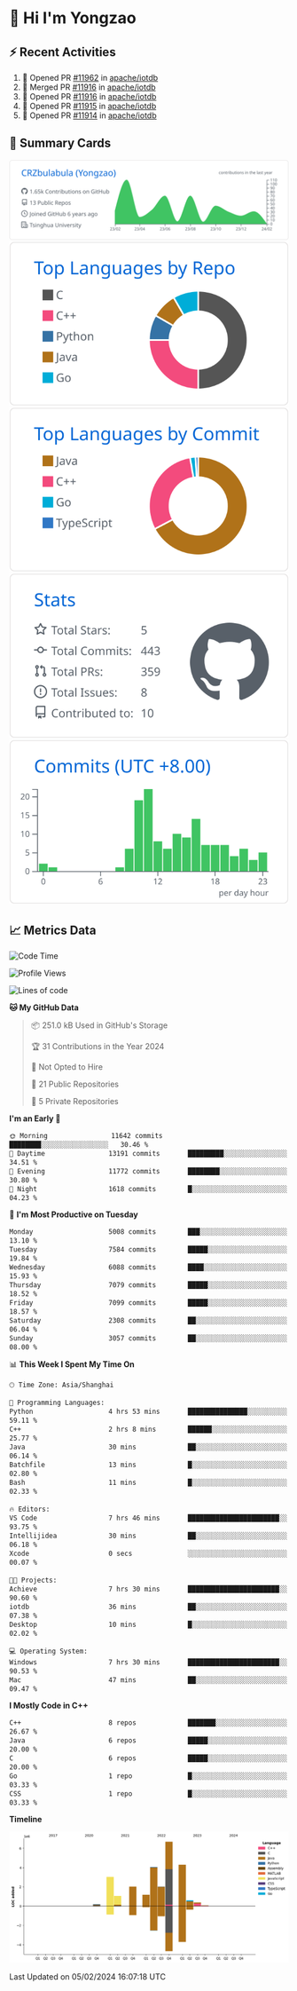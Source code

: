 # 👋 Hi I'm Yongzao

## ⚡ Recent Activities
<!--START_SECTION:activity-->
1. 💪 Opened PR [#11962](https://github.com/apache/iotdb/pull/11962) in [apache/iotdb](https://github.com/apache/iotdb)
2. 🎉 Merged PR [#11916](https://github.com/apache/iotdb/pull/11916) in [apache/iotdb](https://github.com/apache/iotdb)
3. 💪 Opened PR [#11916](https://github.com/apache/iotdb/pull/11916) in [apache/iotdb](https://github.com/apache/iotdb)
4. 💪 Opened PR [#11915](https://github.com/apache/iotdb/pull/11915) in [apache/iotdb](https://github.com/apache/iotdb)
5. 💪 Opened PR [#11914](https://github.com/apache/iotdb/pull/11914) in [apache/iotdb](https://github.com/apache/iotdb)
<!--END_SECTION:activity-->

## 🎑 Summary Cards

[![](https://raw.githubusercontent.com/CRZbulabula/CRZbulabula/main/profile-summary-card-output/github/0-profile-details.svg)](https://github.com/vn7n24fzkq/github-profile-summary-cards)
[![](https://raw.githubusercontent.com/CRZbulabula/CRZbulabula/main/profile-summary-card-output/github/1-repos-per-language.svg)](https://github.com/vn7n24fzkq/github-profile-summary-cards) [![](https://raw.githubusercontent.com/CRZbulabula/CRZbulabula/main/profile-summary-card-output/github/2-most-commit-language.svg)](https://github.com/vn7n24fzkq/github-profile-summary-cards)
[![](https://raw.githubusercontent.com/CRZbulabula/CRZbulabula/main/profile-summary-card-output/github/3-stats.svg)](https://github.com/vn7n24fzkq/github-profile-summary-cards) [![](https://raw.githubusercontent.com/CRZbulabula/CRZbulabula/main/profile-summary-card-output/github/4-productive-time.svg)](https://github.com/vn7n24fzkq/github-profile-summary-cards)

## 📈 Metrics Data

<!--START_SECTION:waka-->
![Code Time](http://img.shields.io/badge/Code%20Time-558%20hrs%2033%20mins-blue)

![Profile Views](http://img.shields.io/badge/Profile%20Views-6-blue)

![Lines of code](https://img.shields.io/badge/From%20Hello%20World%20I%27ve%20Written-25.5%20million%20lines%20of%20code-blue)

**🐱 My GitHub Data** 

> 📦 251.0 kB Used in GitHub's Storage 
 > 
> 🏆 31 Contributions in the Year 2024
 > 
> 🚫 Not Opted to Hire
 > 
> 📜 21 Public Repositories 
 > 
> 🔑 5 Private Repositories 
 > 
**I'm an Early 🐤** 

```text
🌞 Morning                11642 commits       ████████░░░░░░░░░░░░░░░░░   30.46 % 
🌆 Daytime                13191 commits       █████████░░░░░░░░░░░░░░░░   34.51 % 
🌃 Evening                11772 commits       ████████░░░░░░░░░░░░░░░░░   30.80 % 
🌙 Night                  1618 commits        █░░░░░░░░░░░░░░░░░░░░░░░░   04.23 % 
```
📅 **I'm Most Productive on Tuesday** 

```text
Monday                   5008 commits        ███░░░░░░░░░░░░░░░░░░░░░░   13.10 % 
Tuesday                  7584 commits        █████░░░░░░░░░░░░░░░░░░░░   19.84 % 
Wednesday                6088 commits        ████░░░░░░░░░░░░░░░░░░░░░   15.93 % 
Thursday                 7079 commits        █████░░░░░░░░░░░░░░░░░░░░   18.52 % 
Friday                   7099 commits        █████░░░░░░░░░░░░░░░░░░░░   18.57 % 
Saturday                 2308 commits        ██░░░░░░░░░░░░░░░░░░░░░░░   06.04 % 
Sunday                   3057 commits        ██░░░░░░░░░░░░░░░░░░░░░░░   08.00 % 
```


📊 **This Week I Spent My Time On** 

```text
🕑︎ Time Zone: Asia/Shanghai

💬 Programming Languages: 
Python                   4 hrs 53 mins       ███████████████░░░░░░░░░░   59.11 % 
C++                      2 hrs 8 mins        ██████░░░░░░░░░░░░░░░░░░░   25.77 % 
Java                     30 mins             ██░░░░░░░░░░░░░░░░░░░░░░░   06.14 % 
Batchfile                13 mins             █░░░░░░░░░░░░░░░░░░░░░░░░   02.80 % 
Bash                     11 mins             █░░░░░░░░░░░░░░░░░░░░░░░░   02.33 % 

🔥 Editors: 
VS Code                  7 hrs 46 mins       ███████████████████████░░   93.75 % 
Intellijidea             30 mins             ██░░░░░░░░░░░░░░░░░░░░░░░   06.18 % 
Xcode                    0 secs              ░░░░░░░░░░░░░░░░░░░░░░░░░   00.07 % 

🐱‍💻 Projects: 
Achieve                  7 hrs 30 mins       ███████████████████████░░   90.60 % 
iotdb                    36 mins             ██░░░░░░░░░░░░░░░░░░░░░░░   07.38 % 
Desktop                  10 mins             █░░░░░░░░░░░░░░░░░░░░░░░░   02.02 % 

💻 Operating System: 
Windows                  7 hrs 30 mins       ███████████████████████░░   90.53 % 
Mac                      47 mins             ██░░░░░░░░░░░░░░░░░░░░░░░   09.47 % 
```

**I Mostly Code in C++** 

```text
C++                      8 repos             ███████░░░░░░░░░░░░░░░░░░   26.67 % 
Java                     6 repos             █████░░░░░░░░░░░░░░░░░░░░   20.00 % 
C                        6 repos             █████░░░░░░░░░░░░░░░░░░░░   20.00 % 
Go                       1 repo              █░░░░░░░░░░░░░░░░░░░░░░░░   03.33 % 
CSS                      1 repo              █░░░░░░░░░░░░░░░░░░░░░░░░   03.33 % 
```



**Timeline**

![Lines of Code chart](https://raw.githubusercontent.com/CRZbulabula/CRZbulabula/main/assets/bar_graph.png)


 Last Updated on 05/02/2024 16:07:18 UTC
<!--END_SECTION:waka-->

